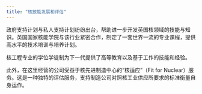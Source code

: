```yaml
---
title: "核技能发展和评估"
---
```


政府支持计划与私人支持计划纷纷出台，帮助进一步开发英国核领域的技能与知识。英国国家核能学院与该行业紧密合作，制定了一套世界一流的专业课程，提供高水平的技术培训与培养计划。

核工程专业的学位学徒制为下一代提供了高等教育以及基于工作的技能和经验。

此外，在这里经营的公司受益于核先进制造中心的“核适应”（Fit for Nuclear）服务。这是一种独特的评估服务，支持制造公司对照核工业供应所要求的标准衡量自身运作。

